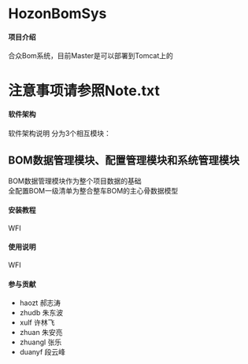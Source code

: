 # HozonBomSys

#### 项目介绍
合众Bom系统，目前Master是可以部署到Tomcat上的
<h1>注意事项请参照Note.txt</h1>

#### 软件架构
软件架构说明
分为3个相互模块：<h2>BOM数据管理模块、配置管理模块和系统管理模块</h2>
BOM数据管理模块作为整个项目数据的基础<br>
全配置BOM一级清单为整合整车BOM的主心骨数据模型

#### 安装教程

WFI

#### 使用说明

WFI

#### 参与贡献
* haozt 郝志涛
* zhudb 朱东波
* xulf 许林飞
* zhuan 朱安亮
* zhuangl 张乐
* duanyf 段云峰